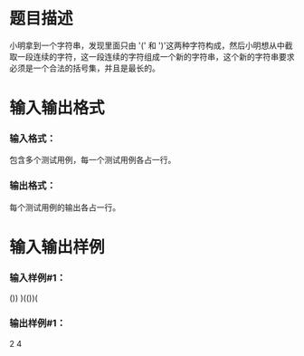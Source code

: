 # 题目描述

小明拿到一个字符串，发现里面只由 '(' 和 ')'这两种字符构成，然后小明想从中截取一段连续的字符，这一段连续的字符组成一个新的字符串，这个新的字符串要求必须是一个合法的括号集，并且是最长的。

# 输入输出格式

### 输入格式：
包含多个测试用例，每一个测试用例各占一行。

### 输出格式：
每个测试用例的输出各占一行。

# 输入输出样例

### 输入样例#1：
())
)(())(

### 输出样例#1：
2
4
